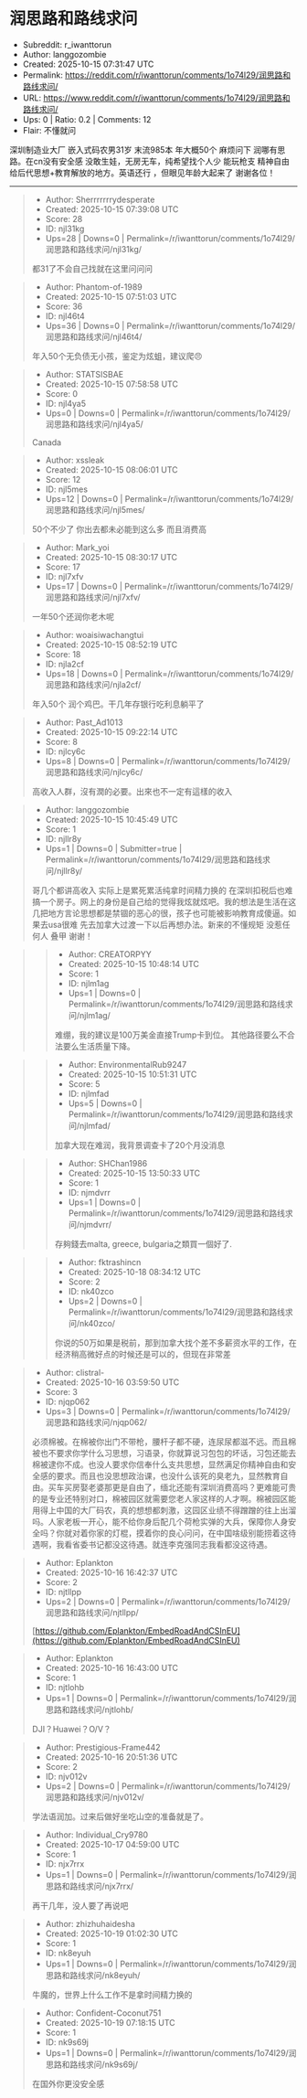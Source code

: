 # 润思路和路线求问

- Subreddit: r_iwanttorun
- Author: langgozombie
- Created: 2025-10-15 07:31:47 UTC
- Permalink: https://reddit.com/r/iwanttorun/comments/1o74l29/润思路和路线求问/
- URL: https://www.reddit.com/r/iwanttorun/comments/1o74l29/润思路和路线求问/
- Ups: 0 | Ratio: 0.2 | Comments: 12
- Flair: 不懂就问


深圳制造业大厂 嵌入式码农男31岁 末流985本 年大概50个 麻烦问下
润哪有思路。在cn没有安全感 没敢生娃，无房无车，纯希望找个人少 能玩枪支
精神自由 给后代思想+教育解放的地方。英语还行 ，但眼见年龄大起来了
谢谢各位！


---

> - Author: Sherrrrrrrydesperate
> - Created: 2025-10-15 07:39:08 UTC
> - Score: 28
> - ID: njl31kg
> - Ups=28 | Downs=0 | Permalink=/r/iwanttorun/comments/1o74l29/润思路和路线求问/njl31kg/
>
> 都31了不会自己找就在这里问问问

> - Author: Phantom-of-1989
> - Created: 2025-10-15 07:51:03 UTC
> - Score: 36
> - ID: njl46t4
> - Ups=36 | Downs=0 | Permalink=/r/iwanttorun/comments/1o74l29/润思路和路线求问/njl46t4/
>
> 年入50个无负债无小孩，鉴定为炫蛆，建议爬😠

> - Author: STATSISBAE
> - Created: 2025-10-15 07:58:58 UTC
> - Score: 0
> - ID: njl4ya5
> - Ups=0 | Downs=0 | Permalink=/r/iwanttorun/comments/1o74l29/润思路和路线求问/njl4ya5/
>
> Canada

> - Author: xssleak
> - Created: 2025-10-15 08:06:01 UTC
> - Score: 12
> - ID: njl5mes
> - Ups=12 | Downs=0 | Permalink=/r/iwanttorun/comments/1o74l29/润思路和路线求问/njl5mes/
>
> 50个不少了 你出去都未必能到这么多 而且消费高

> - Author: Mark_yoi
> - Created: 2025-10-15 08:30:17 UTC
> - Score: 17
> - ID: njl7xfv
> - Ups=17 | Downs=0 | Permalink=/r/iwanttorun/comments/1o74l29/润思路和路线求问/njl7xfv/
>
> 一年50个还润你老木呢

> - Author: woaisiwachangtui
> - Created: 2025-10-15 08:52:19 UTC
> - Score: 18
> - ID: njla2cf
> - Ups=18 | Downs=0 | Permalink=/r/iwanttorun/comments/1o74l29/润思路和路线求问/njla2cf/
>
> 年入50个 润个鸡巴。干几年存银行吃利息躺平了

> - Author: Past_Ad1013
> - Created: 2025-10-15 09:22:14 UTC
> - Score: 8
> - ID: njlcy6c
> - Ups=8 | Downs=0 | Permalink=/r/iwanttorun/comments/1o74l29/润思路和路线求问/njlcy6c/
>
> 高收入人群，沒有潤的必要。出來也不一定有這樣的收入

> - Author: langgozombie
> - Created: 2025-10-15 10:45:49 UTC
> - Score: 1
> - ID: njllr8y
> - Ups=1 | Downs=0 | Submitter=true | Permalink=/r/iwanttorun/comments/1o74l29/润思路和路线求问/njllr8y/
>
> 哥几个都讲高收入  实际上是累死累活纯拿时间精力换的 在深圳扣税后也难搞一个房子。网上的身份是自己给的觉得我炫就炫吧。我的想法是生活在这几把地方言论思想都是禁锢的恶心的很，孩子也可能被影响教育成傻逼。如果去usa很难 先去加拿大过渡一下以后再想办法。新来的不懂规矩 没惹任何人 叠甲 谢谢！

>> - Author: CREATORPYY
>> - Created: 2025-10-15 10:48:14 UTC
>> - Score: 1
>> - ID: njlm1ag
>> - Ups=1 | Downs=0 | Permalink=/r/iwanttorun/comments/1o74l29/润思路和路线求问/njlm1ag/
>>
>> 难绷，我的建议是100万美金直接Trump卡到位。  其他路径要么不合法要么生活质量下降。

>> - Author: EnvironmentalRub9247
>> - Created: 2025-10-15 10:51:31 UTC
>> - Score: 5
>> - ID: njlmfad
>> - Ups=5 | Downs=0 | Permalink=/r/iwanttorun/comments/1o74l29/润思路和路线求问/njlmfad/
>>
>> 加拿大现在难润，我背景调查卡了20个月没消息

>> - Author: SHChan1986
>> - Created: 2025-10-15 13:50:33 UTC
>> - Score: 1
>> - ID: njmdvrr
>> - Ups=1 | Downs=0 | Permalink=/r/iwanttorun/comments/1o74l29/润思路和路线求问/njmdvrr/
>>
>> 存夠錢去malta, greece, bulgaria之類買一個好了.

>> - Author: fktrashincn
>> - Created: 2025-10-18 08:34:12 UTC
>> - Score: 2
>> - ID: nk40zco
>> - Ups=2 | Downs=0 | Permalink=/r/iwanttorun/comments/1o74l29/润思路和路线求问/nk40zco/
>>
>> 你说的50万如果是税前，那到加拿大找个差不多薪资水平的工作，在经济稍高微好点的时候还是可以的，但现在非常差

> - Author: clistral-
> - Created: 2025-10-16 03:59:50 UTC
> - Score: 3
> - ID: njqp062
> - Ups=3 | Downs=0 | Permalink=/r/iwanttorun/comments/1o74l29/润思路和路线求问/njqp062/
>
> 必须棉被。在棉被你出门不带枪，腰杆子都不硬，连尿尿都滋不远。而且棉被也不要求你学什么习思想，习语录，你就算说习包包的坏话，习包还能去棉被逮你不成。也没人要求你信奉什么支共思想，显然满足你精神自由和安全感的要求。而且也没思想政治课，也没什么该死的臭老九，显然教育自由。买车买房娶老婆那更是自由了，缅北还能有深圳消费高吗？更难能可贵的是专业还特别对口，棉被园区就需要您老人家这样的人才啊。棉被园区能用得上中国的大厂码农，真的想想都刺激，这园区业绩不得蹭蹭的往上出溜吗。人家老板一开心，能不给你身后配几个荷枪实弹的大兵，保障你人身安全吗？你就对着你家的灯棍，摸着你的良心问问，在中国啥级别能捞着这待遇啊，我看省委书记都没这待遇。就连李克强同志我看都没这待遇。

> - Author: Eplankton
> - Created: 2025-10-16 16:42:37 UTC
> - Score: 2
> - ID: njtllpp
> - Ups=2 | Downs=0 | Permalink=/r/iwanttorun/comments/1o74l29/润思路和路线求问/njtllpp/
>
> [https://github.com/Eplankton/EmbedRoadAndCSInEU](https://github.com/Eplankton/EmbedRoadAndCSInEU)

> - Author: Eplankton
> - Created: 2025-10-16 16:43:00 UTC
> - Score: 1
> - ID: njtlohb
> - Ups=1 | Downs=0 | Permalink=/r/iwanttorun/comments/1o74l29/润思路和路线求问/njtlohb/
>
> DJI？Huawei？O/V？

> - Author: Prestigious-Frame442
> - Created: 2025-10-16 20:51:36 UTC
> - Score: 2
> - ID: njv012v
> - Ups=2 | Downs=0 | Permalink=/r/iwanttorun/comments/1o74l29/润思路和路线求问/njv012v/
>
> 学法语润加。过来后做好坐吃山空的准备就是了。

> - Author: Individual_Cry9780
> - Created: 2025-10-17 04:59:00 UTC
> - Score: 1
> - ID: njx7rrx
> - Ups=1 | Downs=0 | Permalink=/r/iwanttorun/comments/1o74l29/润思路和路线求问/njx7rrx/
>
> 再干几年，没人要了再说吧

> - Author: zhizhuhaidesha
> - Created: 2025-10-19 01:02:30 UTC
> - Score: 1
> - ID: nk8eyuh
> - Ups=1 | Downs=0 | Permalink=/r/iwanttorun/comments/1o74l29/润思路和路线求问/nk8eyuh/
>
> 牛魔的，世界上什么工作不是拿时间精力换的

> - Author: Confident-Coconut751
> - Created: 2025-10-19 07:18:15 UTC
> - Score: 1
> - ID: nk9s69j
> - Ups=1 | Downs=0 | Permalink=/r/iwanttorun/comments/1o74l29/润思路和路线求问/nk9s69j/
>
> 在国外你更没安全感
